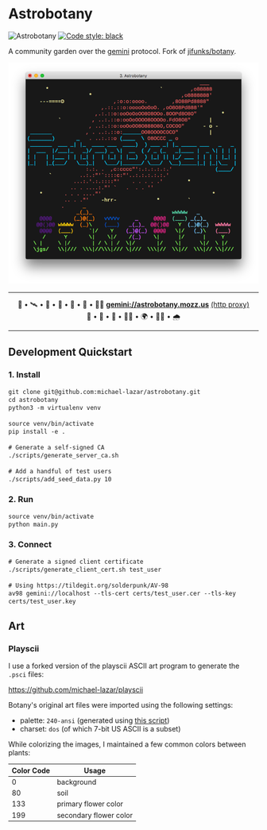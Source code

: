 # Astrobotany

![Astrobotany](https://github.com/michael-lazar/astrobotany/workflows/Astrobotany/badge.svg)
[![Code style: black](https://img.shields.io/badge/code%20style-black-000000.svg)](https://github.com/psf/black)

A community garden over the [gemini](https://gemini.circumlunar.space/) protocol. Fork of [jifunks/botany](https://github.com/jifunks/botany).

![Astrobotany](title.png)

---

<p align="center">
    🌱&nbsp;•&nbsp;🛰️&nbsp;•&nbsp;🌷&nbsp;•&nbsp;🐝&nbsp;•&nbsp;🚀&nbsp;•&nbsp;🌵&nbsp;•&nbsp;👩‍🚀
    <strong><a href="gemini://astrobotany.mozz.us">gemini://astrobotany.mozz.us</a></strong>
    <a href="https://portal.mozz.us/gemini/astrobotany.mozz.us/">(http&nbsp;proxy)</a>
    🥕&nbsp;•&nbsp;🔭&nbsp;•&nbsp;🌺&nbsp;•&nbsp;👩‍🔬&nbsp;•&nbsp;🌍&nbsp;•&nbsp;👨‍🌾&nbsp;•&nbsp;🌧️
</p>

---

## Development Quickstart

### 1. Install

```
git clone git@github.com:michael-lazar/astrobotany.git
cd astrobotany
python3 -m virtualenv venv

source venv/bin/activate
pip install -e .

# Generate a self-signed CA
./scripts/generate_server_ca.sh

# Add a handful of test users
./scripts/add_seed_data.py 10
```

### 2. Run

```
source venv/bin/activate
python main.py
```

### 3. Connect

```
# Generate a signed client certificate
./scripts/generate_client_cert.sh test_user

# Using https://tildegit.org/solderpunk/AV-98
av98 gemini://localhost --tls-cert certs/test_user.cer --tls-key certs/test_user.key
```

## Art

### Playscii

I use a forked version of the playscii ASCII art program to generate the ``.psci`` files:

https://github.com/michael-lazar/playscii

Botany's original art files were imported using the following settings:

- palette: ``240-ansi`` (generated using [this script](scripts/build_palette.py))
- charset: ``dos`` (of which 7-bit US ASCII is a subset)

While colorizing the images, I maintained a few common colors between plants:

| Color Code | Usage |
| --- | --- |
| 0 | background |
| 80 | soil |
| 133 | primary flower color |
| 199 | secondary flower color |

